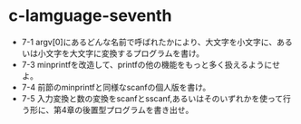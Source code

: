 # c-lamguage-seventh

- 7-1 argv[0]にあるどんな名前で呼ばれたかにより、大文字を小文字に、あるいは小文字を大文字に変換するプログラムを書け。
- 7-3 minprintfを改造して、printfの他の機能をもっと多く扱えるようにせよ。
- 7-4 前節のminprintfと同様なscanfの個人版を書け。
- 7-5 入力変換と数の変換をscanfとsscanf,あるいはそのいずれかを使って行う形に、第4章の後置型プログラムを書き出せ。
